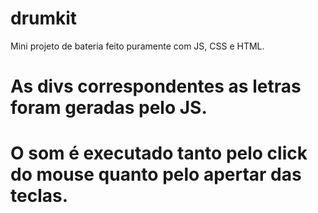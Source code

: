 # drumkit

Mini projeto de bateria feito puramente com JS, CSS e HTML. 

 # As divs correspondentes as letras foram geradas pelo JS. 
 # O som é executado tanto pelo click do mouse quanto pelo apertar das teclas. 
